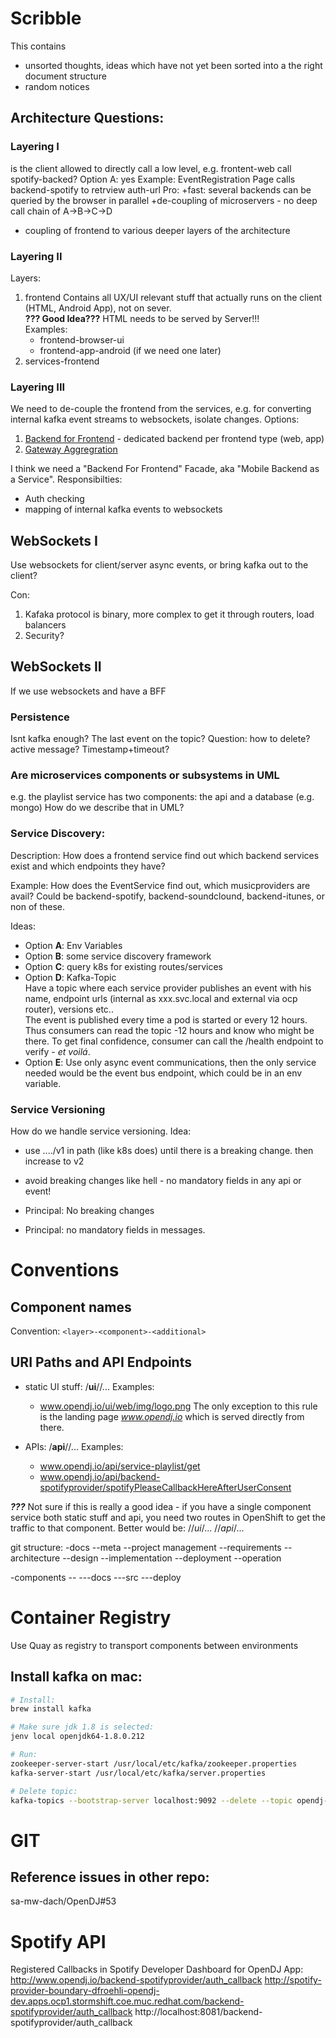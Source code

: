 
# Scribble
This contains 
- unsorted thoughts, ideas which have not yet been sorted into a the right document structure
- random notices


## Architecture Questions:

### Layering I
is the client allowed to directly call a low level, e.g. frontent-web call spotify-backed?
Option A: yes
Example: EventRegistration Page calls backend-spotify to retrview auth-url 
Pro: 
+fast: several backends can be queried by the browser in parallel
+de-coupling of microservers - no deep call chain of A->B->C->D
- coupling of frontend to various deeper layers of the architecture

### Layering II
Layers:
1. frontend 
Contains all UX/UI relevant stuff that actually runs on the client (HTML, Android App), not on sever.  
**??? Good Idea???** HTML needs to be served by Server!!!  
Examples:
    - frontend-browser-ui  
    - frontend-app-android (if we need one later)
1. services-frontend 

### Layering III
We need to de-couple the frontend from the services, e.g. for converting internal kafka event streams to websockets, isolate changes.
Options:
1. [Backend for Frontend](https://docs.microsoft.com/en-us/azure/architecture/patterns/backends-for-frontends) - dedicated backend per frontend type (web, app)
1. [Gateway Aggregration](https://docs.microsoft.com/en-us/azure/architecture/patterns/gateway-aggregation) 

I think we need a "Backend For Frontend" Facade, aka "Mobile Backend as a Service". 
Responsibilties:
- Auth checking
- mapping of internal kafka events to websockets

## WebSockets I
Use websockets for client/server async events, or bring kafka out to the client?

Con:
1. Kafaka protocol is binary, more complex to get it through routers, load balancers
1. Security?

## WebSockets II
If we use websockets and have a BFF


### Persistence
Isnt kafka enough? The last event on the topic? 
Question: how to delete? active message? Timestamp+timeout?


### Are microservices components or subsystems in UML
e.g. the playlist service has two components: the api and a database (e.g. mongo)
How do we describe that in UML?

### Service Discovery: 
Description: 
How does a frontend service find out which backend services exist and which endpoints they have?  

Example: How does the EventService find out, which musicproviders are avail?
Could be backend-spotify, backend-soundclound, backend-itunes, or non of these.

Ideas:
- Option **A**: Env Variables
- Option **B**: some service discovery framework
- Option **C**: query k8s for existing routes/services
- Option **D**: Kafka-Topic  
    Have a topic where each service provider publishes an event with his name, endpoint urls (internal as xxx.svc.local and external via ocp router), versions etc..  
    The event is published every time a pod is started or every 12 hours. Thus consumers can read the topic -12 hours and know who might be there. To get final confidence, consumer can call the /health endpoint to verify - *et voilá*.  
- Option **E**: Use only async event communications, then the only service needed would be the event bus endpoint, which could be in an env variable.


### Service Versioning
How do we handle service versioning.
Idea:
- use ..../v1  in path (like k8s does) until there is a breaking change. then increase to v2
- avoid breaking changes like hell - no mandatory fields in any api or event!


- Principal: No breaking changes
- Principal: no mandatory fields in messages.


# Conventions

## Component names
Convention: ``` <layer>-<component>-<additional> ```


## URI Paths and API Endpoints
- static UI stuff: /**ui**/*<component>*/...
  Examples: 
    - www.opendj.io/ui/web/img/logo.png
    The only exception to this rule is the landing page *www.opendj.io* which is served directly from there.


- APIs: /**api**/*<component>*/...
  Examples:
    - www.opendj.io/api/service-playlist/get 
    - www.opendj.io/api/backend-spotifyprovider/spotifyPleaseCallbackHereAfterUserConsent



***???*** 
Not sure if this is really a good idea - if you have a single component service both static stuff and api, you need two routes in OpenShift to get the traffic to that component. Better would be:
/**<component>**/*ui*/...
/**<component>**/*api*/...







git structure: 
-docs
--meta
--project management
--requirements
--architecture
--design
--implementation
--deployment
--operation

-components
--<component name>
---docs
---src
---deploy


# Container Registry
Use Quay as registry to transport components between environments

## Install kafka on mac:
```bash
# Install:
brew install kafka

# Make sure jdk 1.8 is selected:
jenv local openjdk64-1.8.0.212

# Run:
zookeeper-server-start /usr/local/etc/kafka/zookeeper.properties 
kafka-server-start /usr/local/etc/kafka/server.properties

# Delete topic:
kafka-topics --bootstrap-server localhost:9092 --delete --topic opendj-spotifyprovider-internal
```

# GIT
## Reference issues in other repo:
sa-mw-dach/OpenDJ#53

# Spotify API
Registered Callbacks in Spotify Developer Dashboard for OpenDJ App:
http://www.opendj.io/backend-spotifyprovider/auth_callback
http://spotify-provider-boundary-dfroehli-opendj-dev.apps.ocp1.stormshift.coe.muc.redhat.com/backend-spotifyprovider/auth_callback
http://localhost:8081/backend-spotifyprovider/auth_callback


